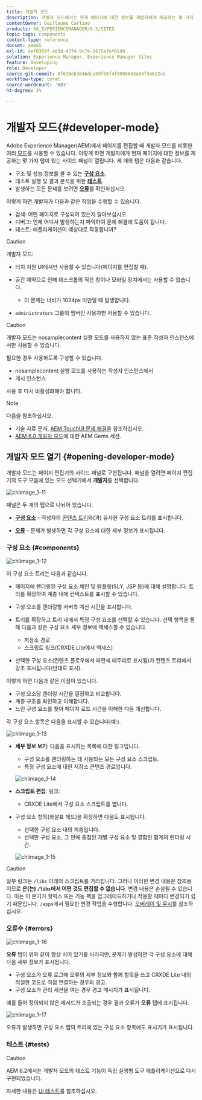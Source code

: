 ```yaml
---
title: 개발자 모드
description: 개발자 모드에서는 현재 페이지에 대한 정보를 개발자에게 제공하는 몇 가지 탭이 있는 사이드 패널이 열립니다.
contentOwner: Guillaume Carlino
products: SG_EXPERIENCEMANAGER/6.5/SITES
topic-tags: components
content-type: reference
docset: aem65
exl-id: aef0350f-4d3d-47f4-9c7e-5675efef65d9
solution: Experience Manager, Experience Manager Sites
feature: Developing
role: Developer
source-git-commit: 8f638eb384bdca59fb6f4f8990643e64f34622ce
workflow-type: tm+mt
source-wordcount: '683'
ht-degree: 3%

---
```


# 개발자 모드{#developer-mode}

Adobe Experience Manager(AEM)에서 페이지를 편집할 때 개발자 모드를 비롯한 여러 [모드](/help/sites-authoring/author-environment-tools.md#modestouchoptimizedui)를 사용할 수 있습니다. 이렇게 하면 개발자에게 현재 페이지에 대한 정보를 제공하는 몇 가지 탭이 있는 사이드 패널이 열립니다. 세 개의 탭은 다음과 같습니다.

* 구조 및 성능 정보를 볼 수 있는 **[구성 요소](#components)**.
* 테스트 실행 및 결과 분석을 위한 **[테스트](#tests)**.
* 발생하는 모든 문제를 보려면 **[오류](#errors)**&#x200B;를 확인하십시오.

이렇게 하면 개발자가 다음과 같은 작업을 수행할 수 있습니다.

* 검색: 어떤 페이지로 구성되어 있는지 알아보십시오.
* 디버그: 언제 어디서 발생하는지 파악하여 문제 해결에 도움이 됩니다.
* 테스트: 애플리케이션이 예상대로 작동합니까?

>[!CAUTION]
>
>개발자 모드:
>
>* 터치 지원 UI에서만 사용할 수 있습니다(페이지를 편집할 때).
>* 공간 제약으로 인해 데스크톱의 작은 창이나 모바일 장치에서는 사용할 수 없습니다.
>
>   * 이 문제는 너비가 1024px 미만일 때 발생합니다.
>* `administrators` 그룹의 멤버인 사용자만 사용할 수 있습니다.

>[!CAUTION]
>
>개발자 모드는 nosamplecontent 실행 모드를 사용하지 않는 표준 작성자 인스턴스에서만 사용할 수 있습니다.
>
>필요한 경우 사용하도록 구성할 수 있습니다.
>
>* nosamplecontent 실행 모드를 사용하는 작성자 인스턴스에서
>* 게시 인스턴스
>
>사용 후 다시 비활성화해야 합니다.

>[!NOTE]
>
>다음을 참조하십시오.
>
>* 기술 자료 문서, [AEM TouchUI 문제 해결](https://experienceleague.adobe.com/en/docs/experience-cloud-kcs/kbarticles/ka-16935)을 참조하십시오.
>* [AEM 6.0 개발자 모드](https://experienceleague.adobe.com/docs/events/experience-manager-gems-recordings/gems2014/aem-developer-mode.html)에 대한 AEM Gems 세션.
>

## 개발자 모드 열기 {#opening-developer-mode}

개발자 모드는 페이지 편집기의 사이드 패널로 구현됩니다. 패널을 열려면 페이지 편집기의 도구 모음에 있는 모드 선택기에서 **개발자**&#x200B;를 선택합니다.

![chlimage_1-11](assets/chlimage_1-11.png)

패널은 두 개의 탭으로 나뉘어 있습니다.

* **[구성 요소](/help/sites-developing/developer-mode.md#components)** - 작성자의 [콘텐츠 트리](/help/sites-authoring/author-environment-tools.md#content-tree)와(과) 유사한 구성 요소 트리를 표시합니다.

* **[오류](/help/sites-developing/developer-mode.md#errors)** - 문제가 발생하면 각 구성 요소에 대한 세부 정보가 표시됩니다.

### 구성 요소 {#components}

![chlimage_1-12](assets/chlimage_1-12.png)

이 구성 요소 트리는 다음과 같습니다.

* 페이지에 렌더링된 구성 요소 체인 및 템플릿(SLY, JSP 등)에 대해 설명합니다. 트리를 확장하여 계층 내에 컨텍스트를 표시할 수 있습니다.
* 구성 요소를 렌더링할 서버측 계산 시간을 표시합니다.
* 트리를 확장하고 트리 내에서 특정 구성 요소를 선택할 수 있습니다. 선택 항목을 통해 다음과 같은 구성 요소 세부 정보에 액세스할 수 있습니다.

   * 저장소 경로
   * 스크립트 링크(CRXDE Lite에서 액세스)

* 선택한 구성 요소(컨텐츠 플로우에서 파란색 테두리로 표시됨)가 컨텐츠 트리에서 강조 표시됩니다(반대로 표시).

이렇게 하면 다음과 같은 이점이 있습니다.

* 구성 요소당 렌더링 시간을 결정하고 비교합니다.
* 계층 구조를 확인하고 이해합니다.
* 느린 구성 요소를 찾아 페이지 로드 시간을 이해한 다음 개선합니다.

각 구성 요소 항목은 다음을 표시할 수 있습니다(예:).

![chlimage_1-13](assets/chlimage_1-13.png)

* **세부 정보 보기**: 다음을 표시하는 목록에 대한 링크입니다.

   * 구성 요소를 렌더링하는 데 사용되는 모든 구성 요소 스크립트.
   * 특정 구성 요소에 대한 저장소 콘텐츠 경로입니다.

  ![chlimage_1-14](assets/chlimage_1-14.png)

* **스크립트 편집**: 링크:

   * CRXDE Lite에서 구성 요소 스크립트를 엽니다.

* 구성 요소 항목(화살표 헤드)을 확장하면 다음도 표시됩니다.

   * 선택한 구성 요소 내의 계층입니다.
   * 선택한 구성 요소, 그 안에 중첩된 개별 구성 요소 및 결합된 합계의 렌더링 시간.

  ![chlimage_1-15](assets/chlimage_1-15.png)

>[!CAUTION]
>
>일부 링크는 `/libs` 아래의 스크립트를 가리킵니다. 그러나 이러한 변경 내용은 참조용이므로 **은(는) `/libs`에서 어떤 것도 편집할 수 없습니다**. 변경 내용은 손실될 수 있습니다. 이는 이 분기가 핫픽스 또는 기능 팩을 업그레이드하거나 적용할 때마다 변경되기 쉽기 때문입니다. `/apps`에서 필요한 변경 작업을 수행합니다. [오버레이 및 무시](/help/sites-developing/overlays.md)를 참조하십시오.

### 오류수 {#errors}

![chlimage_1-16](assets/chlimage_1-16.png)

**오류** 탭이 위와 같이 항상 비어 있기를 바라지만, 문제가 발생하면 각 구성 요소에 대해 다음 세부 정보가 표시됩니다.

* 구성 요소가 오류 로그에 오류의 세부 정보와 함께 항목을 쓰고 CRXDE Lite 내의 적절한 코드로 직접 연결하는 경우의 경고.
* 구성 요소가 관리 세션을 여는 경우 경고 메시지가 표시됩니다.

예를 들어 정의되지 않은 메서드가 호출되는 경우 결과 오류가 **오류** 탭에 표시됩니다.

![chlimage_1-17](assets/chlimage_1-17.png)

오류가 발생하면 구성 요소 탭의 트리에 있는 구성 요소 항목에도 표시기가 표시됩니다.

### 테스트 {#tests}

>[!CAUTION]
>
>AEM 6.2에서는 개발자 모드의 테스트 기능이 독립 실행형 도구 애플리케이션으로 다시 구현되었습니다.
>
>자세한 내용은 [UI 테스트](/help/sites-developing/hobbes.md)를 참조하십시오.
